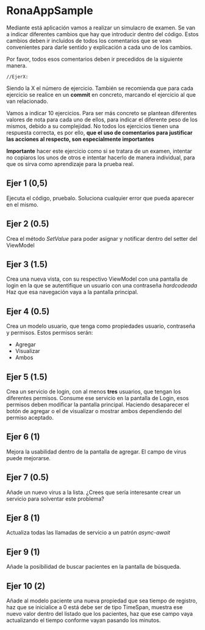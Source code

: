 # RonaAppSample

Mediante está aplicación vamos a realizar un simulacro de examen. Se van a indicar diferentes cambios que hay que introducir 
dentro del código. Estos cambios deben ir incluidos de todos los comentarios que se vean convenientes para darle sentido 
y explicación a cada uno de los cambios. 

Por favor, todos esos comentarios deben ir precedidos de la siguiente manera.

```
//EjerX: 
```

Siendo la X el número de ejercicio. También se recomienda que para cada ejercicio se realice en un **commit** en concreto, 
marcando el ejercicio al que van relacionado.

Vamos a indicar 10 ejercicios. Para ser más concreto se plantean diferentes valores de nota para cada uno de ellos, para 
indicar el diferente peso de los mismos, debido a su complejidad. No todos los ejercicios tienen una respuesta correcta, 
es por ello, **que el uso de comentarios para justificar las acciones al respecto, son especialmente importantes**

**Importante** hacer este ejercicio como si se tratara de un examen, intentar no copiaros los unos de otros e intentar hacerlo
de manera individual, para que os sirva como aprendizaje para la prueba real.

## Ejer 1 (0,5)

Ejecuta el código, pruebalo. Soluciona cualquier error que pueda aparecer en el mismo. 

## Ejer 2 (0.5)
 
Crea el método *SetValue* para poder asignar y notificar dentro del setter del ViewModel

## Ejer 3 (1.5)

Crea una nueva vista, con su respectivo ViewModel con una pantalla de login en la que se autentifique un usuario con una 
contraseña *hardcodeada* Haz que esa navegación vaya a la pantalla principal.

## Ejer 4 (0.5)

Crea un modelo usuario, que tenga como propiedades usuario, contraseña y permisos. Estos permisos serán: 

- Agregar
- Visualizar
- Ambos

## Ejer 5 (1.5)

Crea un servicio de login, con al menos **tres** usuarios, que tengan los diferentes permisos. Consume ese servicio en la 
pantalla de Login, esos permisos deben modificar la pantalla principal. Haciendo desaparecer el botón de agregar o el de 
visualizar o mostrar ambos dependiendo del permiso aceptado.

## Ejer 6 (1)

Mejora la usabilidad dentro de la pantalla de agregar. El campo de virus puede mejorarse. 

## Ejer 7 (0.5)

Añade un nuevo virus a la lista. ¿Crees que sería interesante crear un servicio para solventar este problema?

## Ejer 8 (1)

Actualiza todas las llamadas de servicio a un patrón *async-await*

## Ejer 9 (1)

Añade la posibilidad de buscar pacientes en la pantalla de búsqueda. 

## Ejer 10 (2)

Añade al modelo paciente una nueva propiedad que sea tiempo de registro, haz que se inicialice a 0 
está debe ser de tipo TimeSpan, muestra ese nuevo valor dentro del listado que los pacientes, haz que ese campo vaya 
actualizando el tiempo conforme vayan pasando los minutos.
